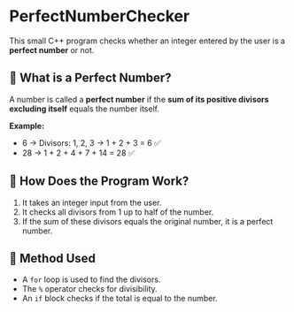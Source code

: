 # PerfectNumberChecker

This small C++ program checks whether an integer entered by the user is a **perfect number** or not.

## 📌 What is a Perfect Number?

A number is called a **perfect number** if the **sum of its positive divisors excluding itself** equals the number itself.

**Example:**
- 6 → Divisors: 1, 2, 3 → 1 + 2 + 3 = 6 ✅  
- 28 → 1 + 2 + 4 + 7 + 14 = 28 ✅

## 🚀 How Does the Program Work?

1. It takes an integer input from the user.
2. It checks all divisors from 1 up to half of the number.
3. If the sum of these divisors equals the original number, it is a perfect number.

## 🧠 Method Used

- A `for` loop is used to find the divisors.
- The `%` operator checks for divisibility.
- An `if` block checks if the total is equal to the number.
